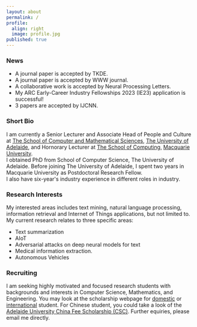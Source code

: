 ```yaml
---
layout: about
permalink: /
profile:
  align: right
  image: profile.jpg
published: true
---
```


### News
* A journal paper is accepted by TKDE. 
* A journal paper is accepted by WWW journal. 
* A collaborative work is accepted by Neural Processing Letters. 
* My ARC Early-Career Industry Fellowships 2023 (IE23) application is successful! 
* 3 papers are accepted by IJCNN. <br>  			 	  
	<!--News history-->   
	 <!--
	&bull; A journal paper is accepted by TNSM. Congratulaitons Subhash! <br>
	&bull; A demo paper is accepted by WSDM23. <br> 
	  &bull; We are funded by CSIRO's Next Generation Graduates Program. PhD recruting will start soon! <br> 
         &bull; Congratulations to Haojie Zhuang, our DP supported PhD, has an EMNLP paper accepted. <br> 	  
          &bull; Congratulations to Taotao CAI, our DP supported postdoc, has a TKDE article accepted. <br> 
          &bull; A collaboration work has been accepted by TSC. <br>	
	  &bull; Our  survey paper about adversarial attack in NLP is selected as Five Outstanding Articles by EiC of TIST. <br>
	   &bull; Our survey paper on Multi-document Summarization is accepted by ACM Computing Surveys. <br-->

### Short Bio
I am currently a Senior Lecturer and Associate Head of People and Culture at [The School of Computer and Mathematical Sciences](https://set.adelaide.edu.au/mathematical-sciences), [The University of Adelaide](http://www.adelaide.edu.au), and Hornorary Lecturer at [The School of Computing](https://www.mq.edu.au/faculty-of-science-and-engineering/departments-and-schools/school-of-computing), [Macquarie University](http://www.mq.edu.au/).  
I obtained PhD from School of Computer Science, The University of Adelaide. Before joining The University of Adelaide, I spent two years in Macquarie University as Postdoctoral Research Fellow.    
I also have six-year's industry experience in different roles in industry. 
		

### Research Interests
 My interested areas includes text mining, natural language processing, information retrieval and Internet of Things applications, but not limited to.
My current research relates to three specific areas: 
- Text summarization
- AIoT
- Adversarial attacks on deep neural models for text
- Medical information extraction.
- Autonomous Vehicles
		

### Recruiting
I am seeking highly motivated and focused research students with backgrounds and interests in Computer Science, Mathematics, and Engineering. 
You may look at the scholarship webpage for [domestic](https://www.adelaide.edu.au/graduatecentre/scholarships/research/) or [international](https://www.adelaide.edu.au/graduatecentre/scholarships/research-international/) student. For Chinese student, you could take a look of the [Adelaide University China Fee Scholarship (CSC)](https://scholarships.adelaide.edu.au/Scholarships/postgraduate-research/all-faculties/adelaide-university-china-fee-scholarships-china).
Further equiries, please email me directly. 


		   
